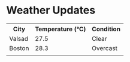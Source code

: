# Weather Updates

<!-- WEATHER-UPDATE-START -->
<table><tr><th>City</th><th>Temperature (°C)</th><th>Condition</th></tr><tr><td>Valsad</td><td>27.5</td><td>Clear</td></tr><tr><td>Boston</td><td>28.3</td><td>Overcast</td></tr><tr><td></td><td></td><td></td></tr></table>
<!-- WEATHER-UPDATE-END -->
